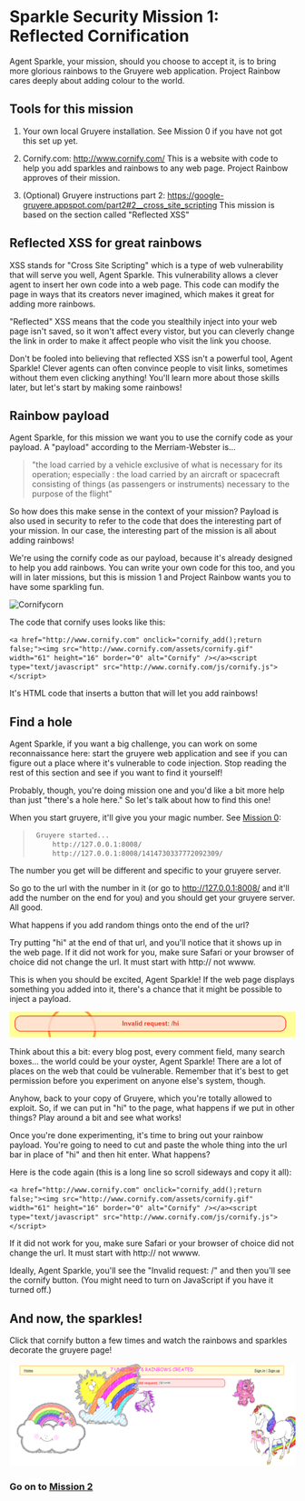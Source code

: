 # Sparkle Security Mission 1: Reflected Cornification

Agent Sparkle, your mission, should you choose to accept it, is to bring
more glorious rainbows to the Gruyere web application.  Project Rainbow
cares deeply about adding colour to the world.

## Tools for this mission

1. Your own local Gruyere installation.  See Mission 0 if you have not got this
set up yet.

2. Cornify.com: http://www.cornify.com/  This is a website with code to help you add sparkles and rainbows to any web page.  Project Rainbow approves of their mission.

3. (Optional) Gruyere instructions part 2: https://google-gruyere.appspot.com/part2#2__cross_site_scripting  This mission is based on the section called "Reflected XSS"

## Reflected XSS for great rainbows

XSS stands for "Cross Site Scripting" which is a type of web vulnerability that
will serve you well, Agent Sparkle.  This vulnerability allows a clever agent
to insert her own code into a web page.  This code can modify the page in
ways that its creators never imagined, which makes it great for adding more
rainbows.

"Reflected" XSS means that the code you stealthily inject into your web page
isn't saved, so it won't affect every vistor, but you can cleverly change the
link in order to make it affect people who visit the link you choose.

Don't be fooled into believing that reflected XSS isn't a powerful tool, Agent Sparkle!  Clever agents can often convince people to visit links, sometimes
without them even clicking anything!  You'll learn more about those skills
later, but let's start by making some rainbows!

## Rainbow payload

Agent Sparkle, for this mission we want you to use the cornify code as your payload.  A "payload" according to the Merriam-Webster is...

> "the load carried by a vehicle exclusive of what is necessary for its operation; especially :  the load carried by an aircraft or spacecraft consisting of things (as passengers or instruments) necessary to the purpose of the flight"

So how does this make sense in the context of your mission?  Payload is also
used in security to refer to the code that does the interesting part of your
mission.  In our case, the interesting part of the mission is all about adding
rainbows!

We're using the cornify code as our payload, because it's already designed
to help you add rainbows.  You can write your own code for this too, and you will in later missions, but this is mission 1 and Project Rainbow wants you to have some sparkling fun.

![Cornifycorn](http://www.cornify.com/assets/cornifycorn.gif "Cornifycorn")

The code that cornify uses looks like this:

```
<a href="http://www.cornify.com" onclick="cornify_add();return false;"><img src="http://www.cornify.com/assets/cornify.gif" width="61" height="16" border="0" alt="Cornify" /></a><script type="text/javascript" src="http://www.cornify.com/js/cornify.js"></script>
```

It's HTML code that inserts a button that will let you add rainbows!

## Find a hole

Agent Sparkle, if you want a big challenge, you can work on some reconnaissance here: start the gruyere web application and see if you can figure out a place where it's vulnerable to code injection.  Stop reading the rest of this section and see if you want to find it yourself!

Probably, though, you're doing mission one and you'd like a bit more help than just "there's a hole here."  So let's talk about how to find this one!


When you start gruyere, it'll give you your magic number. See [Mission 0](https://github.com/terriko/sparklesecurity/blob/master/Mission0.md):

>      Gruyere started...
>          http://127.0.0.1:8008/
>          http://127.0.0.1:8008/1414730337772092309/

The number you get will be different and specific to your gruyere server.

So go to the url with the number in it (or go to http://127.0.0.1:8008/ and it'll add the number on the end for you) and you should get your gruyere server.  All good.

What happens if you add random things onto the end of the url?

Try putting "hi" at the end of that url, and you'll notice that it shows up in
the web page.  If it did not work for you, make sure Safari or your browser of 
choice did not change the url. It must start with http:// not wwww. 

This is when you should be excited, Agent Sparkle! If the web
page displays something you added into it, there's a chance that it might be
possible to inject a payload.

![Hi in your webpage](Mission1-hi.png "Hi in your webpage")



Think about this a bit: every blog post, every comment field, many search
boxes... the world could be your oyster, Agent Sparkle!  There are a lot of
places on the web that could be vulnerable.  Remember that it's best to get
permission before you experiment on anyone else's system, though.

Anyhow, back to your copy of Gruyere, which you're totally allowed to exploit.
So, if we can put in "hi" to the page, what happens if we put in other things? Play around a bit and see what works!

Once you're done experimenting, it's time to bring out your rainbow payload.  You're going to need to cut and paste the whole thing into the url bar in place of "hi" and then hit enter.  What happens?

Here is the code again (this is a long line so scroll sideways and copy it all):

```
<a href="http://www.cornify.com" onclick="cornify_add();return false;"><img src="http://www.cornify.com/assets/cornify.gif" width="61" height="16" border="0" alt="Cornify" /></a><script type="text/javascript" src="http://www.cornify.com/js/cornify.js"></script>
```

If it did not work for you, make sure Safari or your browser of 
choice did not change the url. It must start with http:// not wwww. 

Ideally, Agent Sparkle, you'll see the "Invalid request: /" and then you'll see the cornify button.  (You might need to turn on JavaScript if you have it turned off.)

## And now, the sparkles!

Click that cornify button a few times and watch the rainbows and sparkles decorate the gruyere page!

![Cornified Gruyere](Mission1-cornified.png "Cornified Gruyere")


### Go on to [Mission 2](https://github.com/terriko/sparklesecurity/blob/master/Mission2.md)




